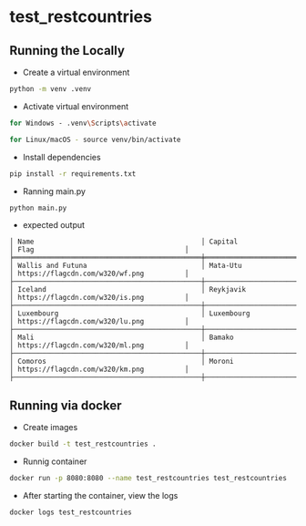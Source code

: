 # test_restcountries

## Running the Locally

 - Create a virtual environment
```bash
python -m venv .venv
```
- Activate virtual environment
``` bash
for Windows - .venv\Scripts\activate

for Linux/macOS - source venv/bin/activate
```

- Install dependencies
```bash
pip install -r requirements.txt
```
- Ranning main.py
```bash
python main.py
```
- expected output
```╒══════════════════════════════════════════════╤═══════════════════════════╤══════════════════════════════════════════╕
│ Name                                         │ Capital                   │ Flag                                     │
╞══════════════════════════════════════════════╪═══════════════════════════╪══════════════════════════════════════════╡
│ Wallis and Futuna                            │ Mata-Utu                  │ https://flagcdn.com/w320/wf.png          │
├──────────────────────────────────────────────┼───────────────────────────┼──────────────────────────────────────────┤
│ Iceland                                      │ Reykjavik                 │ https://flagcdn.com/w320/is.png          │
├──────────────────────────────────────────────┼───────────────────────────┼──────────────────────────────────────────┤
│ Luxembourg                                   │ Luxembourg                │ https://flagcdn.com/w320/lu.png          │
├──────────────────────────────────────────────┼───────────────────────────┼──────────────────────────────────────────┤
│ Mali                                         │ Bamako                    │ https://flagcdn.com/w320/ml.png          │
├──────────────────────────────────────────────┼───────────────────────────┼──────────────────────────────────────────┤
│ Comoros                                      │ Moroni                    │ https://flagcdn.com/w320/km.png          │
├──────────────────────────────────────────────┼───────────────────────────┼──────────────────────────────────────────┤
```
## Running via docker

- Create images
```bash
docker build -t test_restcountries .
```
- Runnig container
```bash
docker run -p 8080:8080 --name test_restcountries test_restcountries
```
- Аfter starting the container, view the logs
```bash
docker logs test_restcountries
```
